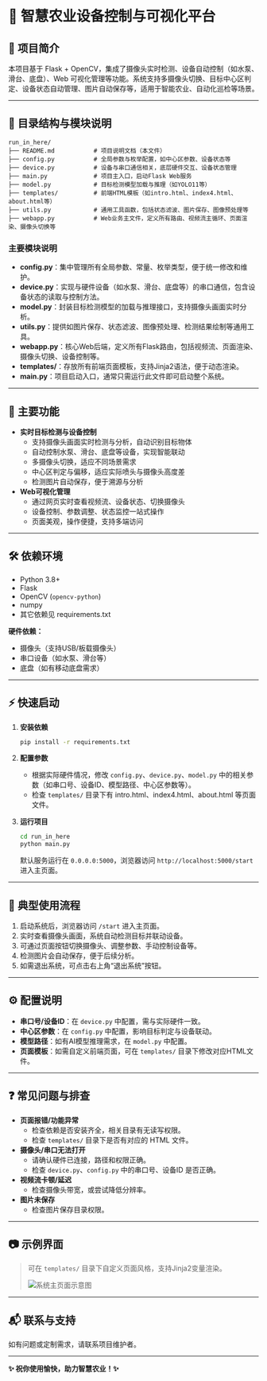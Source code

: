# 🌱 智慧农业设备控制与可视化平台

## 📖 项目简介

本项目基于 Flask + OpenCV，集成了摄像头实时检测、设备自动控制（如水泵、滑台、底盘）、Web 可视化管理等功能。系统支持多摄像头切换、目标中心区判定、设备状态自动管理、图片自动保存等，适用于智能农业、自动化巡检等场景。

---

## 📁 目录结构与模块说明

```
run_in_here/
├── README.md           # 项目说明文档（本文件）
├── config.py           # 全局参数与枚举配置，如中心区参数、设备状态等
├── device.py           # 设备与串口通信相关，底层硬件交互、设备状态管理
├── main.py             # 项目主入口，启动Flask Web服务
├── model.py            # 目标检测模型加载与推理（如YOLO11等）
├── templates/          # 前端HTML模板（如intro.html、index4.html、about.html等）
├── utils.py            # 通用工具函数，包括状态滤波、图片保存、图像预处理等
├── webapp.py           # Web业务主文件，定义所有路由、视频流主循环、页面渲染、摄像头切换等
```

### 主要模块说明
- **config.py**：集中管理所有全局参数、常量、枚举类型，便于统一修改和维护。
- **device.py**：实现与硬件设备（如水泵、滑台、底盘等）的串口通信，包含设备状态的读取与控制方法。
- **model.py**：封装目标检测模型的加载与推理接口，支持摄像头画面实时分析。
- **utils.py**：提供如图片保存、状态滤波、图像预处理、检测结果绘制等通用工具。
- **webapp.py**：核心Web后端，定义所有Flask路由，包括视频流、页面渲染、摄像头切换、设备控制等。
- **templates/**：存放所有前端页面模板，支持Jinja2语法，便于动态渲染。
- **main.py**：项目启动入口，通常只需运行此文件即可启动整个系统。

---

## 🚀 主要功能

- **实时目标检测与设备控制**  
  - 支持摄像头画面实时检测与分析，自动识别目标物体
  - 自动控制水泵、滑台、底盘等设备，实现智能联动
  - 多摄像头切换，适应不同场景需求
  - 中心区判定与偏移，适应实际喷头与摄像头高度差
  - 检测图片自动保存，便于溯源与分析
- **Web可视化管理**  
  - 通过网页实时查看视频流、设备状态、切换摄像头
  - 设备控制、参数调整、状态监控一站式操作
  - 页面美观，操作便捷，支持多端访问

---

## 🛠️ 依赖环境

- Python 3.8+
- Flask
- OpenCV (`opencv-python`)
- numpy
- 其它依赖见 requirements.txt

**硬件依赖：**
- 摄像头（支持USB/板载摄像头）
- 串口设备（如水泵、滑台等）
- 底盘（如有移动底盘需求）

---

## ⚡ 快速启动

1. **安装依赖**
   ```bash
   pip install -r requirements.txt
   ```

2. **配置参数**
   - 根据实际硬件情况，修改 `config.py`、`device.py`、`model.py` 中的相关参数（如串口号、设备ID、模型路径、中心区参数等）。
   - 检查 `templates/` 目录下有 intro.html、index4.html、about.html 等页面文件。

3. **运行项目**
   ```bash
   cd run_in_here
   python main.py
   ```
   默认服务运行在 `0.0.0.0:5000`，浏览器访问 `http://localhost:5000/start` 进入主页面。

---

## 🧩 典型使用流程

1. 启动系统后，浏览器访问 `/start` 进入主页面。
2. 实时查看摄像头画面，系统自动检测目标并联动设备。
3. 可通过页面按钮切换摄像头、调整参数、手动控制设备等。
4. 检测图片会自动保存，便于后续分析。
5. 如需退出系统，可点击右上角“退出系统”按钮。

---

## ⚙️ 配置说明

- **串口号/设备ID**：在 `device.py` 中配置，需与实际硬件一致。
- **中心区参数**：在 `config.py` 中配置，影响目标判定与设备联动。
- **模型路径**：如有AI模型推理需求，在 `model.py` 中配置。
- **页面模板**：如需自定义前端页面，可在 `templates/` 目录下修改对应HTML文件。

---

## ❓ 常见问题与排查

- **页面报错/功能异常**  
  - 检查依赖是否安装齐全，相关目录有无读写权限。
  - 检查 `templates/` 目录下是否有对应的 HTML 文件。
- **摄像头/串口无法打开**  
  - 请确认硬件已连接，路径和权限正确。
  - 检查 `device.py`、`config.py` 中的串口号、设备ID 是否正确。
- **视频流卡顿/延迟**  
  - 检查摄像头带宽，或尝试降低分辨率。
- **图片未保存**  
  - 检查图片保存目录权限。

---

## 📷 示例界面

> 可在 `templates/` 目录下自定义页面风格，支持Jinja2变量渲染。
> 
> ![系统主页面示意图](示例图片路径/your_screenshot.png)

---

## 📬 联系与支持

如有问题或定制需求，请联系项目维护者。

---

**✨ 祝你使用愉快，助力智慧农业！✨** 
